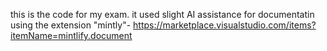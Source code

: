 this is the code for my exam.
it used slight AI assistance for documentatin using the extension "mintly"- https://marketplace.visualstudio.com/items?itemName=mintlify.document